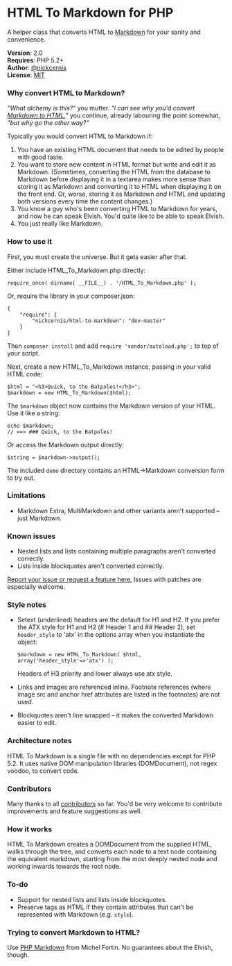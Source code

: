 HTML To Markdown for PHP
========================

A helper class that converts HTML to [Markdown](http://daringfireball.net/projects/markdown/) for your sanity and convenience.

**Version**: 2.0  
**Requires**: PHP 5.2+  
**Author**: [@nickcernis](http://twitter.com/nickcernis)   
**License**: [MIT](http://www.opensource.org/licenses/mit-license.php)  

### Why convert HTML to Markdown?
*"What alchemy is this?"* you mutter. *"I can see why you'd convert [Markdown to HTML](http://michelf.com/projects/php-markdown/),"* you continue, already labouring the point somewhat, *"but why go the other way?"*

Typically you would convert HTML to Markdown if:

1. You have an existing HTML document that needs to be edited by people with good taste.
2. You want to store new content in HTML format but write and edit it as Markdown. (Sometimes, converting the HTML from the database to Markdown before displaying it in a textarea makes more sense than storing it as Markdown and converting it to HTML when displaying it on the front end. Or, worse, storing it as Markdown *and* HTML and updating both versions every time the content changes.)
3. You know a guy who's been converting HTML to Markdown for years, and now he can speak Elvish. You'd quite like to be able to speak Elvish.
4. You just really like Markdown.

### How to use it
First, you must create the universe. But it gets easier after that.

Either include HTML_To_Markdown.php directly:

    require_once( dirname( __FILE__) . '/HTML_To_Markdown.php' );

Or, require the library in your composer.json:

    {
        "require": {
            "nickcernis/html-to-markdown": "dev-master"
        }
    }

Then `composer install` and add `require 'vendor/autoload.php';` to top of your script.

Next, create a new HTML_To_Markdown instance, passing in your valid HTML code:

    $html = "<h3>Quick, to the Batpoles!</h3>";
    $markdown = new HTML_To_Markdown($html);

The `$markdown` object now contains the Markdown version of your HTML. Use it like a string:

    echo $markdown;
    // ==> ### Quick, to the Batpoles!

Or access the Markdown output directly:

    $string = $markdown->output();

The included `demo` directory contains an HTML->Markdown conversion form to try out.

### Limitations

- Markdown Extra, MultiMarkdown and other variants aren't supported – just Markdown.

### Known issues

- Nested lists and lists containing multiple paragraphs aren't converted correctly.
- Lists inside blockquotes aren't converted correctly.

[Report your issue or request a feature here.](https://github.com/nickcernis/html2markdown/issues/new) Issues with patches are especially welcome.

### Style notes

- Setext (underlined) headers are the default for H1 and H2. If you prefer the ATX style for H1 and H2 (# Header 1 and ## Header 2), set `header_style` to 'atx' in the options array when you instantiate the object:

    `$markdown = new HTML_To_Markdown( $html, array('header_style'=>'atx') );`

     Headers of H3 priority and lower always use atx style.

- Links and images are referenced inline. Footnote references (where image src and anchor href attributes are listed in the footnotes) are not used. 
- Blockquotes aren't line wrapped – it makes the converted Markdown easier to edit.

### Architecture notes
HTML To Markdown is a single file with no dependencies except for PHP 5.2. It uses native DOM manipulation libraries (DOMDocument), not regex voodoo, to convert code.

### Contributors

Many thanks to all [contributors](https://github.com/nickcernis/html2markdown/graphs/contributors) so far. You'd be very welcome to contribute improvements and feature suggestions as well.

### How it works
HTML To Markdown creates a DOMDocument from the supplied HTML, walks through the tree, and converts each node to a text node containing the equivalent markdown, starting from the most deeply nested node and working inwards towards the root node.

### To-do
- Support for nested lists and lists inside blockquotes.
- Preserve tags as HTML if they contain attributes that can't be represented with Markdown (e.g. `style`).

### Trying to convert Markdown to HTML?

Use [PHP Markdown](http://michelf.com/projects/php-markdown/) from Michel Fortin. No guarantees about the Elvish, though.

